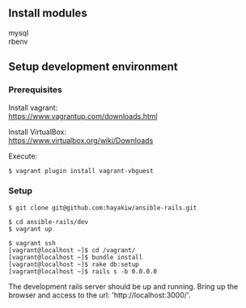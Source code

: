 ## Install modules
mysql  
rbenv

## Setup development environment

### Prerequisites

Install vagrant:  
https://www.vagrantup.com/downloads.html

Install VirtualBox:  
https://www.virtualbox.org/wiki/Downloads

Execute:

```
$ vagrant plugin install vagrant-vbguest
```

### Setup

```
$ git clone git@github.com:hayakiw/ansible-rails.git

$ cd ansible-rails/dev
$ vagrant up

```

```
$ vagrant ssh
[vagrant@localhost ~]$ cd /vagrant/
[vagrant@localhost ~]$ bundle install
[vagrant@localhost ~]$ rake db:setup
[vagrant@localhost ~]$ rails s -b 0.0.0.0
```

The development rails server should be up and running. Bring up the browser and access to the url: 'http://localhost:3000/'.
